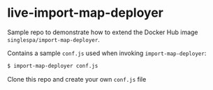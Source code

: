 # live-import-map-deployer

Sample repo to demonstrate how to extend the Docker Hub image `singlespa/import-map-deployer`. 

Contains a sample `conf.js` used when invoking `import-map-deployer`:

```sh
$ import-map-deployer conf.js
```

Clone this repo and create your own `conf.js` file